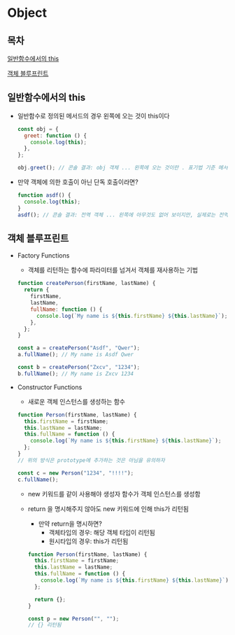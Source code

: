 # Object

## 목차

[일반함수에서의 this](#일반함수에서의-this)

[객체 블루프린트](#객체-블루프린트)

## 일반함수에서의 this

- 일반함수로 정의된 메서드의 경우 왼쪽에 오는 것이 this이다

  ```js
  const obj = {
    greet: function () {
      console.log(this);
    },
  };

  obj.greet(); // 콘솔 결과: obj 객체 ... 왼쪽에 오는 것이란 . 표기법 기준 메서드 왼쪽이라는 뜻
  ```

- 만약 객체에 의한 호출이 아닌 단독 호출이라면?
  ```js
  function asdf() {
    console.log(this);
  }
  asdf(); // 콘솔 결과: 전역 객체 ... 왼쪽에 아무것도 없어 보이지만, 실제로는 전역객체.asdf() 임
  ```

## 객체 블루프린트

- Factory Functions

  - 객체를 리턴하는 함수에 파라미터를 넘겨서 객체를 재사용하는 기법

  ```js
  function createPerson(firstName, lastName) {
    return {
      firstName,
      lastName,
      fullName: function () {
        console.log(`My name is ${this.firstName} ${this.lastName}`);
      },
    };
  }

  const a = createPerson("Asdf", "Qwer");
  a.fullName(); // My name is Asdf Qwer

  const b = createPerson("Zxcv", "1234");
  b.fullName(); // My name is Zxcv 1234
  ```

- Constructor Functions

  - 새로운 객체 인스턴스를 생성하는 함수

  ```js
  function Person(firstName, lastName) {
    this.firstName = firstName;
    this.lastName = lastName;
    this.fullName = function () {
      console.log(`My name is ${this.firstName} ${this.lastName}`);
    };
  }
  // 위의 방식은 prototype에 추가하는 것은 아님을 유의하자

  const c = new Person("1234", "!!!!");
  c.fullName();
  ```

  - new 키워드를 같이 사용해야 생성자 함수가 객체 인스턴스를 생성함
  - return 을 명시해주지 않아도 new 키워드에 인해 this가 리턴됨

    - 만약 return을 명시하면?
      - 객체타입의 경우: 해당 객체 타입이 리턴됨
      - 원시타입의 경우: this가 리턴됨

    ```js
    function Person(firstName, lastName) {
      this.firstName = firstName;
      this.lastName = lastName;
      this.fullName = function () {
        console.log(`My name is ${this.firstName} ${this.lastName}`);
      };

      return {};
    }

    const p = new Person("", "");
    // {} 리턴됨
    ```
